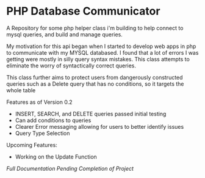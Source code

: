 # PHP Database Communicator
A Repository for some php helper class i'm building to help connect to mysql queries, and build and manage queries.

My motivation for this api began when I started to develop web apps in php
 to communicate with my MYSQL databased. I found that a lot of errors I was 
 getting were mostly in silly query syntax mistakes. This class attempts to 
 eliminate the worry of syntactically correct queries. 

This class further aims to protect users from dangerously constructed 
queries such as a Delete query that has no conditions, so it targets the 
whole table


Features as of Version 0.2

- INSERT, SEARCH, and DELETE queries passed initial testing
- Can add conditions to queries
- Clearer Error messaging allowing for users to better identify issues
- Query Type Selection

Upcoming Features:

- Working on the Update Function



*Full Documentation Pending Completion of Project*
